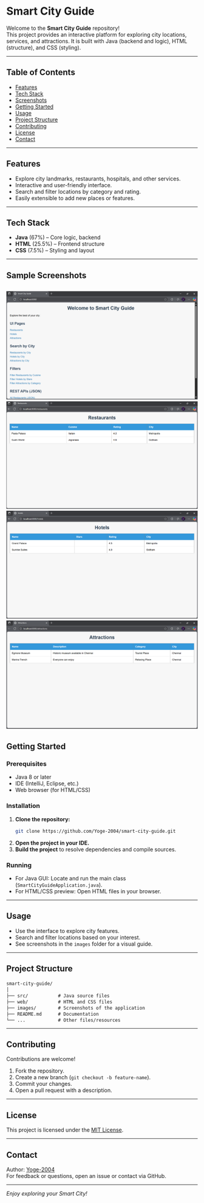 # Smart City Guide

Welcome to the **Smart City Guide** repository!  
This project provides an interactive platform for exploring city locations, services, and attractions. It is built with Java (backend and logic), HTML (structure), and CSS (styling). 

---

## Table of Contents

- [Features](#features)
- [Tech Stack](#tech-stack)
- [Screenshots](#screenshots)
- [Getting Started](#getting-started)
- [Usage](#usage)
- [Project Structure](#project-structure)
- [Contributing](#contributing)
- [License](#license)
- [Contact](#contact)

---

## Features

- Explore city landmarks, restaurants, hospitals, and other services.
- Interactive and user-friendly interface.
- Search and filter locations by category and rating.
- Easily extensible to add new places or features.

---

## Tech Stack

- **Java** (67%) – Core logic, backend
- **HTML** (25.5%) – Frontend structure
- **CSS** (7.5%) – Styling and layout

---

## Sample Screenshots
![home](images/home.png)
![restaurants](images/restaurants.png)
![hotels](images/hotels.png)
![attractions](images/attractions.png)
---

## Getting Started

### Prerequisites

- Java 8 or later
- IDE (IntelliJ, Eclipse, etc.)
- Web browser (for HTML/CSS)

### Installation

1. **Clone the repository:**
   ```bash
   git clone https://github.com/Yoge-2004/smart-city-guide.git
   ```
2. **Open the project in your IDE.**
3. **Build the project** to resolve dependencies and compile sources.

### Running

- For Java GUI: Locate and run the main class (`SmartCityGuideApplication.java`).
- For HTML/CSS preview: Open HTML files in your browser.

---

## Usage

- Use the interface to explore city features.
- Search and filter locations based on your interest.
- See screenshots in the `images` folder for a visual guide.

---

## Project Structure

```
smart-city-guide/
│
├── src/           # Java source files
├── web/           # HTML and CSS files
├── images/        # Screenshots of the application
├── README.md      # Documentation
└── ...            # Other files/resources
```

---

## Contributing

Contributions are welcome!

1. Fork the repository.
2. Create a new branch (`git checkout -b feature-name`).
3. Commit your changes.
4. Open a pull request with a description.

---

## License

This project is licensed under the [MIT License](LICENSE).

---

## Contact

Author: [Yoge-2004](https://github.com/Yoge-2004)  
For feedback or questions, open an issue or contact via GitHub.

---

*Enjoy exploring your Smart City!*
